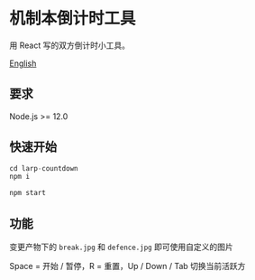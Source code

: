 # 机制本倒计时工具

用 React 写的双方倒计时小工具。

[English](./README.md)

## 要求
Node.js >= 12.0

## 快速开始
```ts
cd larp-countdown
npm i

npm start
```

## 功能
变更产物下的 `break.jpg` 和 `defence.jpg` 即可使用自定义的图片

Space = 开始 / 暂停，R = 重置，Up / Down / Tab 切换当前活跃方